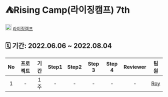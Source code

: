 # ⛺️Rising Camp(라이징캠프) 7th

<img src="https://user-images.githubusercontent.com/75601594/172052349-55b13c75-b802-4f9e-aa30-b481cf677111.jpg" width=20>  [라이징캠프](https://risingcamp.com/)

## 🗓 기간: 2022.06.06 ~ 2022.08.04 

|No|프로젝트|기간|Step1|Step2|Step 3|Step 4|Reviewer|팀원|
|:--:|:----------:|:---:|:--------:|:--------:|:--------:|:--------:|:--------:|:--------:|
|1|- |1주|-|-|-|-|-|[Roy](https://github.com/Roy-wonji) |
